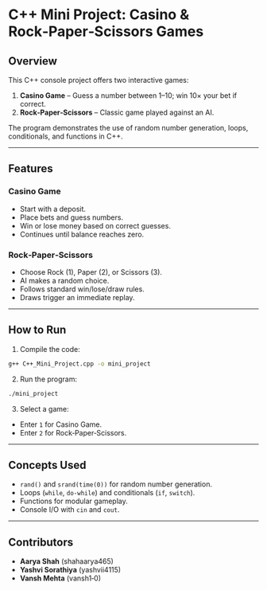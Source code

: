 # C++ Mini Project: Casino & Rock‑Paper‑Scissors Games

## Overview

This C++ console project offers two interactive games:

1. **Casino Game** – Guess a number between 1–10; win 10× your bet if correct.
2. **Rock‑Paper‑Scissors** – Classic game played against an AI.

The program demonstrates the use of random number generation, loops, conditionals, and functions in C++.

---

## Features

### Casino Game

* Start with a deposit.
* Place bets and guess numbers.
* Win or lose money based on correct guesses.
* Continues until balance reaches zero.

### Rock‑Paper‑Scissors

* Choose Rock (1), Paper (2), or Scissors (3).
* AI makes a random choice.
* Follows standard win/lose/draw rules.
* Draws trigger an immediate replay.

---

## How to Run

1. Compile the code:

```bash
g++ C++_Mini_Project.cpp -o mini_project
```

2. Run the program:

```bash
./mini_project
```

3. Select a game:

* Enter `1` for Casino Game.
* Enter `2` for Rock‑Paper‑Scissors.

---

## Concepts Used

* `rand()` and `srand(time(0))` for random number generation.
* Loops (`while`, `do‑while`) and conditionals (`if`, `switch`).
* Functions for modular gameplay.
* Console I/O with `cin` and `cout`.

---

## Contributors

* **Aarya Shah** (shahaarya465)
* **Yashvi Sorathiya** (yashvii4115)
* **Vansh Mehta** (vansh1‑0)
